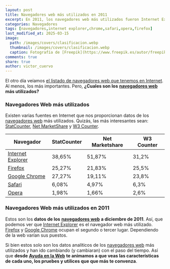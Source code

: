 ```yaml
---
layout: post
title: Navegadores web más utilizados en 2011
excerpt: En 2011, los navegadores web más utilizados fueron Internet Explorer, Firefox y Google Chrome, según varias fuentes analíticas.
categories: Navegadores
tags: [navegadores,internet explorer,chrome,safari,opera,firefox]
last_modified_at: 2025-03-15
image:
  path: /images/covers/clasificacion.webp
  thumbnail: /images/covers/clasificacion.webp
  caption: Fotografía de [Freepik](https://www.freepik.es/autor/freepik)
comments: true
share: true
author: victor_cuervo
---
```


El otro día veíamos [el listado de navegadores web que tenemos en Internet](https://www.ayudaenlaweb.com/navegadores/listado-de-navegadores-para-internet/). Al menos, los más importantes. Pero, **¿Cuales son los** [**navegadores web**](https://www.ayudaenlaweb.com/navegadores/que-es-un-navegador/) **más utilizados?**


### Navegadores Web más utilizados


Existen varias fuentes en Internet que nos proporcionan datos de los [navegadores web](https://www.ayudaenlaweb.com/navegadores/que-es-un-navegador/) más utilizados. Quizás, las más interesantes sean: [StatCounter](http://gs.statcounter.com/), [Net MarketShare](http://www.netmarketshare.com/) y [W3 Counter](http://www.w3counter.com/globalstats.php).


| Navegador                                                                               | StatCounter | Net Marketshare | W3 Counter |
| --------------------------------------------------------------------------------------- | ----------- | --------------- | ---------- |
| [Internet Explorer](https://www.ayudaenlaweb.com/navegadores/que-es-internet-explorer/) | 38,65%      | 51,87%          | 31,2%      |
| [Firefox](https://www.ayudaenlaweb.com/navegadores/que-es-firefox/)                     | 25,27%      | 21,83%          | 25,5%      |
| [Google Chrome](https://www.ayudaenlaweb.com/navegadores/que-es-google-chrome/)         | 27,27%      | 19,11%          | 23,8%      |
| [Safari](https://www.ayudaenlaweb.com/navegadores/que-es-safari/)                       | 6,08%       | 4,97%           | 6,3%       |
| [Opera](https://www.ayudaenlaweb.com/navegadores/que-es-opera/)                         | 1,98%       | 1,66%           | 2,6%       |


### Navegadores Web más utilizados en 2011


Estos son los **datos de los** [**navegadores web**](https://www.ayudaenlaweb.com/navegadores/que-es-un-navegador/) **a diciembre de 2011**. Así, que podemos ver que [Internet Explorer](https://www.ayudaenlaweb.com/navegadores/que-es-internet-explorer/) es el navegador web más utilizado. [Firefox](https://www.ayudaenlaweb.com/navegadores/que-es-firefox/) y [Google Chrome](https://www.ayudaenlaweb.com/navegadores/que-es-google-chrome/) ocupan el segundo o tercer lugar. Dependiendo de la web varían sus puestos.


Si bien estos solo son los datos analíticos de los [navegadores web](https://www.ayudaenlaweb.com/navegadores/que-es-un-navegador/) más utilizados y han ido cambiando (y cambiaran) con el paso del tiempo. Así que **desde** [**Ayuda en la Web**](https://www.ayudaenlaweb.com/) **te animamos a que veas las características de cada uno, los pruebes y utilices que que más te convenza**.

